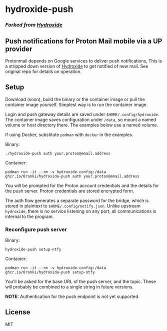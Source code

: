 # hydroxide-push
### *Forked from [Hydroxide](https://github.com/emersion/hydroxide)*

## Push notifications for Proton Mail mobile via a UP provider

Protonmail depends on Google services to deliver push notifications,
This is a stripped down version of [Hydroxide](https://github.com/emersion/hydroxide)
to get notified of new mail. See original repo for details on operation.

## Setup

Download (soon), build the binary or the container image or pull the container image yourself.
Simplest way is to run the container image.

Login and push gateway details are saved under `$HOME/.config/hydroxide`. The container
image saves configuration under `/data`, so mount a named volume or host directory there.
The examples below use a named volume.

If using Docker, substitute `podman` with `docker` in the examples. 

Binary:
```shell
./hydroxide-push auth your.proton@email.address
```
Container:
```shell
podman run -it --rm -v hydroxide-config:/data ghcr.io/0ranki/hydroxide-push auth your.proton@email.address
```
You will be prompted for the Proton account credentials and the details for the push server. Proton credentials are stored encrypted form.

The auth flow generates a separate password for the bridge, which is stored in plaintext
to `$HOME/.config/notify.json`. Unlike upstream `hydroxide`, there is no service listening on any port,
all communications is internal to the program.

### Reconfigure push server
Binary:
```shell
hydroxide-push setup-ntfy
```
Container:
```shell
podman run -it --rm -v hydroxide-config:/data ghcr.io/0ranki/hydroxide-push setup-ntfy
```
You'll be asked for the base URL of the push server, and the topic. These will probably
be combined to a single string in future versions.

**NOTE:** Authentication for the push endpoint is not yet supported.

## License

MIT
